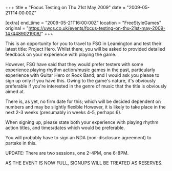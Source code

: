 +++
title = "Focus Testing on Thu 21st May 2009"
date = "2009-05-21T14:00:00Z"

[extra]
end_time = "2009-05-21T16:00:00Z"
location = "FreeStyleGames"
original = "https://uwcs.co.uk/events/focus-testing-on-thu-21st-may-2009-1474489021908/"
+++

This is an opportunity for you to travel to FSG in Leamington and test their latest title: Project Hero. Whilst there, you will be asked to provided detailed feedback on your experience with playing the game.

However, FSG have said that they would prefer testers with some experience playing rhythm action/music games in the past, particularly experience with Guitar Hero or Rock Band; and I would ask you please to sign up only if you have this. Owing to the game's nature, it's obviously preferable if you're interested in the genre of music that the title is obviously aimed at.

There is, as yet, no firm date for this; which will be decided dependent on numbers and may be slightly flexible However, it is likely to take place in the next 2-3 weeks (presumably in weeks 4-5, perhaps 6).

When signing up, please state both your experience with playing rhythm action titles, and times/dates which would be preferable.

You will probably have to sign an NDA (non-disclosure agreement) to partake in this.

UPDATE: There are two sessions, one 2-4PM, one 6-8PM.

AS THE EVENT IS NOW FULL, SIGNUPS WILL BE TREATED AS RESERVES.

